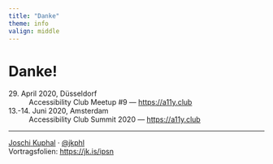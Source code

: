 ```yaml
---
title: "Danke"
theme: info
valign: middle
---
```

# Danke!

<dl class="static">
    <dt>29. April 2020, Düsseldorf</dt>
    <dd>Accessibility Club Meetup #9 — <a href="https://accessibility-club.org/event/accessibility-club-meetup-9-7" target="_blank" rel="noopener">https://a11y.club</a></dd>
    <dt>13.-14. Juni 2020, Amsterdam</dt>
    <dd>Accessibility Club Summit 2020 — <a href="https://accessibility-club.org/event/accessibility-club-summit-2020" target="_blank" rel="noopener">https://a11y.club</a></dd>
</dl>

---
<div class="p-author h-card">
<a href="https://jkphl.is" target="_blank" rel="me"><span class="p-given-name">Joschi</span> <span class="p-family-name">Kuphal</span></a> · <a href="https://twitter.com/jkphl" rel="me" target="_blank">@jkphl</a>
</div>
<div>
Vortragsfolien: <a href="https://jkphl.is/slides/ipsn/a11y" target="_top" rel="noopener">https://jk.is/ipsn</a>
</div>
